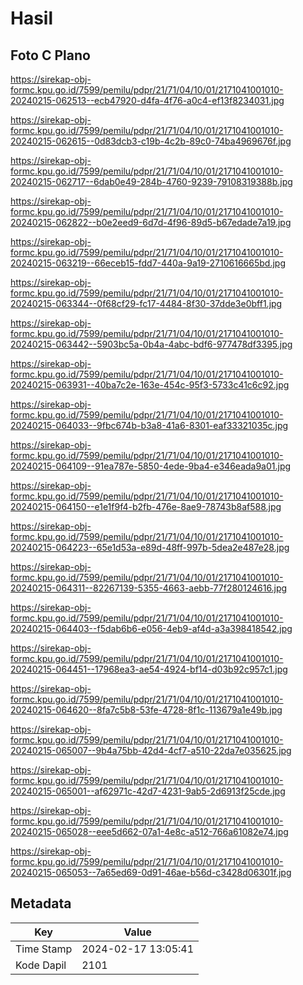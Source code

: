 # Hasil

## Foto C Plano

https://sirekap-obj-formc.kpu.go.id/7599/pemilu/pdpr/21/71/04/10/01/2171041001010-20240215-062513--ecb47920-d4fa-4f76-a0c4-ef13f8234031.jpg

https://sirekap-obj-formc.kpu.go.id/7599/pemilu/pdpr/21/71/04/10/01/2171041001010-20240215-062615--0d83dcb3-c19b-4c2b-89c0-74ba4969676f.jpg

https://sirekap-obj-formc.kpu.go.id/7599/pemilu/pdpr/21/71/04/10/01/2171041001010-20240215-062717--6dab0e49-284b-4760-9239-79108319388b.jpg

https://sirekap-obj-formc.kpu.go.id/7599/pemilu/pdpr/21/71/04/10/01/2171041001010-20240215-062822--b0e2eed9-6d7d-4f96-89d5-b67edade7a19.jpg

https://sirekap-obj-formc.kpu.go.id/7599/pemilu/pdpr/21/71/04/10/01/2171041001010-20240215-063219--66eceb15-fdd7-440a-9a19-2710616665bd.jpg

https://sirekap-obj-formc.kpu.go.id/7599/pemilu/pdpr/21/71/04/10/01/2171041001010-20240215-063344--0f68cf29-fc17-4484-8f30-37dde3e0bff1.jpg

https://sirekap-obj-formc.kpu.go.id/7599/pemilu/pdpr/21/71/04/10/01/2171041001010-20240215-063442--5903bc5a-0b4a-4abc-bdf6-977478df3395.jpg

https://sirekap-obj-formc.kpu.go.id/7599/pemilu/pdpr/21/71/04/10/01/2171041001010-20240215-063931--40ba7c2e-163e-454c-95f3-5733c41c6c92.jpg

https://sirekap-obj-formc.kpu.go.id/7599/pemilu/pdpr/21/71/04/10/01/2171041001010-20240215-064033--9fbc674b-b3a8-41a6-8301-eaf33321035c.jpg

https://sirekap-obj-formc.kpu.go.id/7599/pemilu/pdpr/21/71/04/10/01/2171041001010-20240215-064109--91ea787e-5850-4ede-9ba4-e346eada9a01.jpg

https://sirekap-obj-formc.kpu.go.id/7599/pemilu/pdpr/21/71/04/10/01/2171041001010-20240215-064150--e1e1f9f4-b2fb-476e-8ae9-78743b8af588.jpg

https://sirekap-obj-formc.kpu.go.id/7599/pemilu/pdpr/21/71/04/10/01/2171041001010-20240215-064223--65e1d53a-e89d-48ff-997b-5dea2e487e28.jpg

https://sirekap-obj-formc.kpu.go.id/7599/pemilu/pdpr/21/71/04/10/01/2171041001010-20240215-064311--82267139-5355-4663-aebb-77f280124616.jpg

https://sirekap-obj-formc.kpu.go.id/7599/pemilu/pdpr/21/71/04/10/01/2171041001010-20240215-064403--f5dab6b6-e056-4eb9-af4d-a3a398418542.jpg

https://sirekap-obj-formc.kpu.go.id/7599/pemilu/pdpr/21/71/04/10/01/2171041001010-20240215-064451--17968ea3-ae54-4924-bf14-d03b92c957c1.jpg

https://sirekap-obj-formc.kpu.go.id/7599/pemilu/pdpr/21/71/04/10/01/2171041001010-20240215-064620--8fa7c5b8-53fe-4728-8f1c-113679a1e49b.jpg

https://sirekap-obj-formc.kpu.go.id/7599/pemilu/pdpr/21/71/04/10/01/2171041001010-20240215-065007--9b4a75bb-42d4-4cf7-a510-22da7e035625.jpg

https://sirekap-obj-formc.kpu.go.id/7599/pemilu/pdpr/21/71/04/10/01/2171041001010-20240215-065001--af62971c-42d7-4231-9ab5-2d6913f25cde.jpg

https://sirekap-obj-formc.kpu.go.id/7599/pemilu/pdpr/21/71/04/10/01/2171041001010-20240215-065028--eee5d662-07a1-4e8c-a512-766a61082e74.jpg

https://sirekap-obj-formc.kpu.go.id/7599/pemilu/pdpr/21/71/04/10/01/2171041001010-20240215-065053--7a65ed69-0d91-46ae-b56d-c3428d06301f.jpg


## Metadata

| Key        | Value               |
| ---------- | ------------------- |
| Time Stamp | 2024-02-17 13:05:41 |
| Kode Dapil | 2101                |



